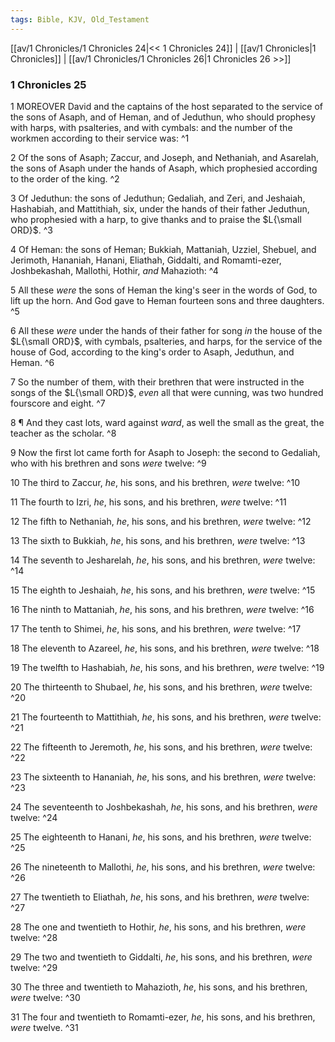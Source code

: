 ```yaml
---
tags: Bible, KJV, Old_Testament
---
```


[[av/1 Chronicles/1 Chronicles 24|<< 1 Chronicles 24]] | [[av/1 Chronicles|1 Chronicles]] | [[av/1 Chronicles/1 Chronicles 26|1 Chronicles 26 >>]]

### 1 Chronicles 25

1 MOREOVER David and the captains of the host separated to the service of the sons of Asaph, and of Heman, and of Jeduthun, who should prophesy with harps, with psalteries, and with cymbals: and the number of the workmen according to their service was: ^1

2 Of the sons of Asaph; Zaccur, and Joseph, and Nethaniah, and Asarelah, the sons of Asaph under the hands of Asaph, which prophesied according to the order of the king. ^2

3 Of Jeduthun: the sons of Jeduthun; Gedaliah, and Zeri, and Jeshaiah, Hashabiah, and Mattithiah, six, under the hands of their father Jeduthun, who prophesied with a harp, to give thanks and to praise the $L{\small ORD}$. ^3

4 Of Heman: the sons of Heman; Bukkiah, Mattaniah, Uzziel, Shebuel, and Jerimoth, Hananiah, Hanani, Eliathah, Giddalti, and Romamti-ezer, Joshbekashah, Mallothi, Hothir, _and_ Mahazioth: ^4

5 All these _were_ the sons of Heman the king's seer in the words of God, to lift up the horn. And God gave to Heman fourteen sons and three daughters. ^5

6 All these _were_ under the hands of their father for song _in_ the house of the $L{\small ORD}$, with cymbals, psalteries, and harps, for the service of the house of God, according to the king's order to Asaph, Jeduthun, and Heman. ^6

7 So the number of them, with their brethren that were instructed in the songs of the $L{\small ORD}$, _even_ all that were cunning, was two hundred fourscore and eight. ^7

8 ¶ And they cast lots, ward against _ward_, as well the small as the great, the teacher as the scholar. ^8

9 Now the first lot came forth for Asaph to Joseph: the second to Gedaliah, who with his brethren and sons _were_ twelve: ^9

10 The third to Zaccur, _he_, his sons, and his brethren, _were_ twelve: ^10

11 The fourth to Izri, _he_, his sons, and his brethren, _were_ twelve: ^11

12 The fifth to Nethaniah, _he_, his sons, and his brethren, _were_ twelve: ^12

13 The sixth to Bukkiah, _he_, his sons, and his brethren, _were_ twelve: ^13

14 The seventh to Jesharelah, _he_, his sons, and his brethren, _were_ twelve: ^14

15 The eighth to Jeshaiah, _he_, his sons, and his brethren, _were_ twelve: ^15

16 The ninth to Mattaniah, _he_, his sons, and his brethren, _were_ twelve: ^16

17 The tenth to Shimei, _he_, his sons, and his brethren, _were_ twelve: ^17

18 The eleventh to Azareel, _he_, his sons, and his brethren, _were_ twelve: ^18

19 The twelfth to Hashabiah, _he_, his sons, and his brethren, _were_ twelve: ^19

20 The thirteenth to Shubael, _he_, his sons, and his brethren, _were_ twelve: ^20

21 The fourteenth to Mattithiah, _he_, his sons, and his brethren, _were_ twelve: ^21

22 The fifteenth to Jeremoth, _he_, his sons, and his brethren, _were_ twelve: ^22

23 The sixteenth to Hananiah, _he_, his sons, and his brethren, _were_ twelve: ^23

24 The seventeenth to Joshbekashah, _he_, his sons, and his brethren, _were_ twelve: ^24

25 The eighteenth to Hanani, _he_, his sons, and his brethren, _were_ twelve: ^25

26 The nineteenth to Mallothi, _he_, his sons, and his brethren, _were_ twelve: ^26

27 The twentieth to Eliathah, _he_, his sons, and his brethren, _were_ twelve: ^27

28 The one and twentieth to Hothir, _he_, his sons, and his brethren, _were_ twelve: ^28

29 The two and twentieth to Giddalti, _he_, his sons, and his brethren, _were_ twelve: ^29

30 The three and twentieth to Mahazioth, _he_, his sons, and his brethren, _were_ twelve: ^30

31 The four and twentieth to Romamti-ezer, _he_, his sons, and his brethren, _were_ twelve. ^31
